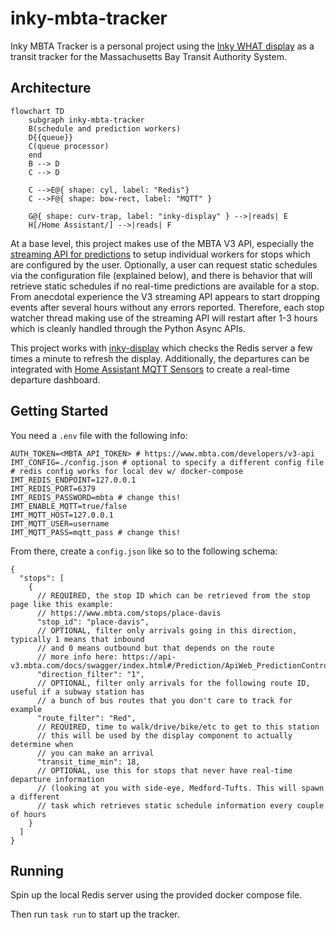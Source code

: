 # inky-mbta-tracker

Inky MBTA Tracker is a personal project using the [Inky WHAT display](https://shop.pimoroni.com/products/inky-what?variant=21214020436051)
as a transit tracker for the Massachusetts Bay Transit Authority System.

## Architecture

```mermaid
flowchart TD
    subgraph inky-mbta-tracker
    B(schedule and prediction workers)
    D{{queue}}
    C(queue processor)
    end
    B --> D
    C --> D

    C -->E@{ shape: cyl, label: "Redis"}
    C -->F@{ shape: bow-rect, label: "MQTT" }

    G@{ shape: curv-trap, label: "inky-display" } -->|reads| E
    H[/Home Assistant/] -->|reads| F
```

At a base level, this project makes use of the MBTA V3 API, especially the [streaming API for predictions](https://www.mbta.com/developers/v3-api/streaming)
to setup individual workers for stops which are configured by the user. Optionally, a user can request static schedules via the
configuration file (explained below), and there is behavior that will retrieve static schedules if no real-time predictions are
available for a stop. From anecdotal experience the V3 streaming API appears to start dropping events after several hours
without any errors reported. Therefore, each stop watcher thread making use of the streaming API will restart after 1-3 hours
which is cleanly handled through the Python Async APIs.

This project works with [inky-display](https://github.com/cubismod/inky-display) which checks the Redis server a few times a minute
to refresh the display. Additionally, the departures can be integrated with [Home Assistant MQTT Sensors](https://www.home-assistant.io/integrations/sensor.mqtt/)
to create a real-time departure dashboard.

## Getting Started
You need a `.env` file with the following info:

```shell
AUTH_TOKEN=<MBTA_API_TOKEN> # https://www.mbta.com/developers/v3-api
IMT_CONFIG=./config.json # optional to specify a different config file
# redis config works for local dev w/ docker-compose
IMT_REDIS_ENDPOINT=127.0.0.1
IMT_REDIS_PORT=6379
IMT_REDIS_PASSWORD=mbta # change this!
IMT_ENABLE_MQTT=true/false
IMT_MQTT_HOST=127.0.0.1
IMT_MQTT_USER=username
IMT_MQTT_PASS=mqtt_pass # change this!
```

From there, create a `config.json` like so to the following schema:
```json5
{
  "stops": [
    {
      // REQUIRED, the stop ID which can be retrieved from the stop page like this example:
      // https://www.mbta.com/stops/place-davis
      "stop_id": "place-davis",
      // OPTIONAL, filter only arrivals going in this direction, typically 1 means that inbound
      // and 0 means outbound but that depends on the route
      // more info here: https://api-v3.mbta.com/docs/swagger/index.html#/Prediction/ApiWeb_PredictionController_index
      "direction_filter": "1",
      // OPTIONAL, filter only arrivals for the following route ID, useful if a subway station has
      // a bunch of bus routes that you don't care to track for example
      "route_filter": "Red",
      // REQUIRED, time to walk/drive/bike/etc to get to this station
      // this will be used by the display component to actually determine when
      // you can make an arrival
      "transit_time_min": 18,
      // OPTIONAL, use this for stops that never have real-time departure information
      // (looking at you with side-eye, Medford-Tufts. This will spawn a different
      // task which retrieves static schedule information every couple of hours
    }
  ]
}
```

## Running

Spin up the local Redis server using the provided docker compose file.

Then run `task run` to start up the tracker.